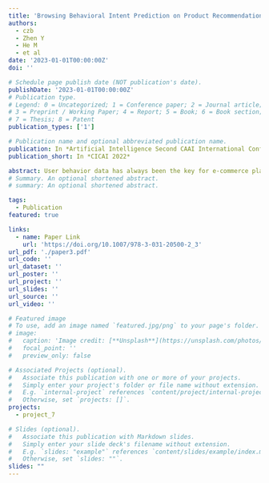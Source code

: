 ```yaml
---
title: 'Browsing Behavioral Intent Prediction on Product Recommendation Pages of E-commerce Platform'
authors:
  - czb
  - Zhen Y
  - He M
  - et al
date: '2023-01-01T00:00:00Z'
doi: ''

# Schedule page publish date (NOT publication's date).
publishDate: '2023-01-01T00:00:00Z'
# Publication type.
# Legend: 0 = Uncategorized; 1 = Conference paper; 2 = Journal article;
# 3 = Preprint / Working Paper; 4 = Report; 5 = Book; 6 = Book section;
# 7 = Thesis; 8 = Patent
publication_types: ['1']

# Publication name and optional abbreviated publication name.
publication: In *Artificial Intelligence Second CAAI International Conference*
publication_short: In *CICAI 2022*

abstract: User behavior data has always been the key for e-commerce platforms to make decisions and improve experience, especially when predicting users’ behavioral intent. Nowadays, the Product Recommendation Page (PRP) has played an increasingly significant role of e-commerce platforms with the popularity of recommendation systems. However, past research on predicting user behavioral intent across e-commerce platforms may not be applicable to PRPs, where users have different characteristics. In this research, users’ browsing behavioral intent of PRPs is studied and predicted. A large amount of user data of PRPs is collected and processed, and the corresponding dataset is built. After that, a user interest analysis method is proposed while five browsing intent prediction models are applied and compared. The method distinguishes users with different browsing interest degrees, and the models can better predict users’ browsing behavior intent within different interest groups. A validation experiment on the large-scale dataset shows that the proposed method can predict user browsing intent with a decent performance.
# Summary. An optional shortened abstract.
# summary: An optional shortened abstract.

tags:
  - Publication
featured: true

links:
  - name: Paper Link
    url: 'https://doi.org/10.1007/978-3-031-20500-2_3'
url_pdf: './paper3.pdf'
url_code: ''
url_dataset: ''
url_poster: ''
url_project: ''
url_slides: ''
url_source: ''
url_video: ''

# Featured image
# To use, add an image named `featured.jpg/png` to your page's folder.
# image:
#   caption: 'Image credit: [**Unsplash**](https://unsplash.com/photos/pLCdAaMFLTE)'
#   focal_point: ''
#   preview_only: false

# Associated Projects (optional).
#   Associate this publication with one or more of your projects.
#   Simply enter your project's folder or file name without extension.
#   E.g. `internal-project` references `content/project/internal-project/index.md`.
#   Otherwise, set `projects: []`.
projects:
  - project_7

# Slides (optional).
#   Associate this publication with Markdown slides.
#   Simply enter your slide deck's filename without extension.
#   E.g. `slides: "example"` references `content/slides/example/index.md`.
#   Otherwise, set `slides: ""`.
slides: ""
---
```


<!-- {{% callout note %}}
Click the _Cite_ button above to demo the feature to enable visitors to import publication metadata into their reference management software.
{{% /callout %}}

Supplementary notes can be added here, including [code and math](https://wowchemy.com/docs/content/writing-markdown-latex/). -->